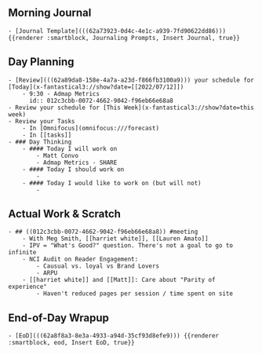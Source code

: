 ## Morning Journal
	- [Journal Template](((62a73923-0d4c-4e1c-a939-7fd90622dd86))) {{renderer :smartblock, Journaling Prompts, Insert Journal, true}}
## Day Planning
	- [Review](((62a89da8-158e-4a7a-a23d-f866fb3100a9))) your schedule for [Today](x-fantastical3://show?date=[[2022/07/12]])
		- 9:30 - Admap Metrics
		  id:: 012c3cbb-0072-4662-9042-f96eb66e68a8
	- Review your schedule for [This Week](x-fantastical3://show?date=this week)
	- Review your Tasks
		- In [Omnifocus](omnifocus:///forecast)
		- In [[tasks]]
	- ### Day Thinking
		- #### Today I will work on
			- Matt Convo
			- Admap Metrics - SHARE
		- #### Today I should work on
			-
		- #### Today I would like to work on (but will not)
			-
## Actual Work & Scratch
	- ## ((012c3cbb-0072-4662-9042-f96eb66e68a8)) #meeting
		- With Meg Smith, [[harriet white]], [[Lauren Amato]]
		- IPV = "What's Good?" question. There's not a goal to go to infinite
		- NCI Audit on Reader Engagement:
			- Causual vs. loyal vs Brand Lovers
			- ARPU
		- [[harriet white]] and [[Matt]]: Care about "Parity of experience"
			- Haven't reduced pages per session / time spent on site
## End-of-Day Wrapup
	- [EoD](((62a8f8a3-8e3a-4933-a94d-35cf93d8efe9))) {{renderer :smartblock, eod, Insert EoD, true}}